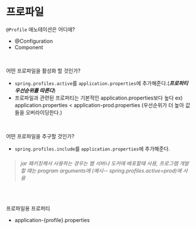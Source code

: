 프로파일
===

`@Profile` 애노테이션은 어디에?
  + @Configuration
  + Component
  
<br/>
  
어떤 프로파일을 활성화 할 것인가?
  + `spring.profiles.active`를 `application.properties`에 추가해준다.(__*프로퍼티 우선순위를 따른다*__)
  + 프로파일과 관련된 프로퍼티는 기본적인 application.properties보다 높다 
      ex) application.properties < application-prod.properties (우선순위가 더 높아 값들을 오버라이딩한다.)
      
<br/>

어떤 프로파일을 추구할 것인가?
  + `spring.profiles.include`를 `application.properties`에 추가해준다.
  
 > ######      _jar 패키징해서 사용하는 경우는 웹 서버나 도커에 배포할때 사용, 프로그램 개발할 때는 program arguments에 (예시--     spring.profiles.active=prod)에 사용_
 
<br/>

프로파일용 프로퍼티
  + application-{profile}.properties
